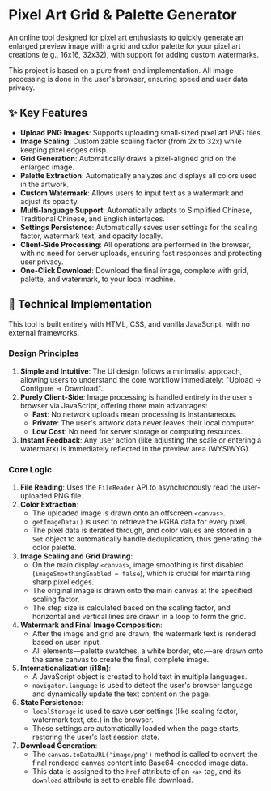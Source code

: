 # Pixel Art Grid & Palette Generator

An online tool designed for pixel art enthusiasts to quickly generate an enlarged preview image with a grid and color palette for your pixel art creations (e.g., 16x16, 32x32), with support for adding custom watermarks.

This project is based on a pure front-end implementation. All image processing is done in the user's browser, ensuring speed and user data privacy.

## ✨ Key Features

- **Upload PNG Images**: Supports uploading small-sized pixel art PNG files.
- **Image Scaling**: Customizable scaling factor (from 2x to 32x) while keeping pixel edges crisp.
- **Grid Generation**: Automatically draws a pixel-aligned grid on the enlarged image.
- **Palette Extraction**: Automatically analyzes and displays all colors used in the artwork.
- **Custom Watermark**: Allows users to input text as a watermark and adjust its opacity.
- **Multi-language Support**: Automatically adapts to Simplified Chinese, Traditional Chinese, and English interfaces.
- **Settings Persistence**: Automatically saves user settings for the scaling factor, watermark text, and opacity locally.
- **Client-Side Processing**: All operations are performed in the browser, with no need for server uploads, ensuring fast responses and protecting user privacy.
- **One-Click Download**: Download the final image, complete with grid, palette, and watermark, to your local machine.

## 🚀 Technical Implementation

This tool is built entirely with HTML, CSS, and vanilla JavaScript, with no external frameworks.

### Design Principles
1.  **Simple and Intuitive**: The UI design follows a minimalist approach, allowing users to understand the core workflow immediately: "Upload -> Configure -> Download".
2.  **Purely Client-Side**: Image processing is handled entirely in the user's browser via JavaScript, offering three main advantages:
    - **Fast**: No network uploads mean processing is instantaneous.
    - **Private**: The user's artwork data never leaves their local computer.
    - **Low Cost**: No need for server storage or computing resources.
3.  **Instant Feedback**: Any user action (like adjusting the scale or entering a watermark) is immediately reflected in the preview area (WYSIWYG).

### Core Logic
1.  **File Reading**: Uses the `FileReader` API to asynchronously read the user-uploaded PNG file.
2.  **Color Extraction**:
    - The uploaded image is drawn onto an offscreen `<canvas>`.
    - `getImageData()` is used to retrieve the RGBA data for every pixel.
    - The pixel data is iterated through, and color values are stored in a `Set` object to automatically handle deduplication, thus generating the color palette.
3.  **Image Scaling and Grid Drawing**:
    - On the main display `<canvas>`, image smoothing is first disabled (`imageSmoothingEnabled = false`), which is crucial for maintaining sharp pixel edges.
    - The original image is drawn onto the main canvas at the specified scaling factor.
    - The step size is calculated based on the scaling factor, and horizontal and vertical lines are drawn in a loop to form the grid.
4.  **Watermark and Final Image Composition**:
    - After the image and grid are drawn, the watermark text is rendered based on user input.
    - All elements—palette swatches, a white border, etc.—are drawn onto the same canvas to create the final, complete image.
5.  **Internationalization (i18n)**:
    - A JavaScript object is created to hold text in multiple languages.
    - `navigator.language` is used to detect the user's browser language and dynamically update the text content on the page.
6.  **State Persistence**:
    - `localStorage` is used to save user settings (like scaling factor, watermark text, etc.) in the browser.
    - These settings are automatically loaded when the page starts, restoring the user's last session state.
7.  **Download Generation**:
    - The `canvas.toDataURL('image/png')` method is called to convert the final rendered canvas content into Base64-encoded image data.
    - This data is assigned to the `href` attribute of an `<a>` tag, and its `download` attribute is set to enable file download. 